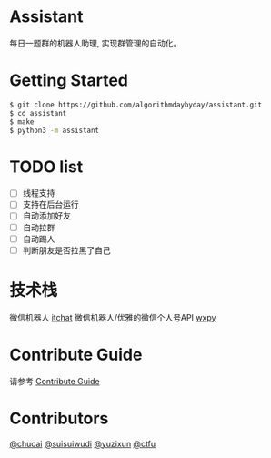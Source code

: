 # Assistant

每日一题群的机器人助理, 实现群管理的自动化。

# Getting Started

```bash
$ git clone https://github.com/algorithmdaybyday/assistant.git
$ cd assistant
$ make
$ python3 -m assistant
```

# TODO list

- [ ] 线程支持
- [ ] 支持在后台运行
- [ ] 自动添加好友
- [ ] 自动拉群
- [ ] 自动踢人
- [ ] 判断朋友是否拉黑了自己

# 技术栈
微信机器人 [itchat](https://github.com/littlecodersh/ItChat)
微信机器人/优雅的微信个人号API [wxpy](https://github.com/youfou/wxpy)

# Contribute Guide
请参考 [Contribute Guide](/CONTRIBUTE.md)

# Contributors

[@chucai](https://github.com/chucai)
[@suisuiwudi](https://github.com/suisuiwudi)
[@yuzixun](https://github.com/yuzixun)
[@ctfu](https://github.com/ctfu)
